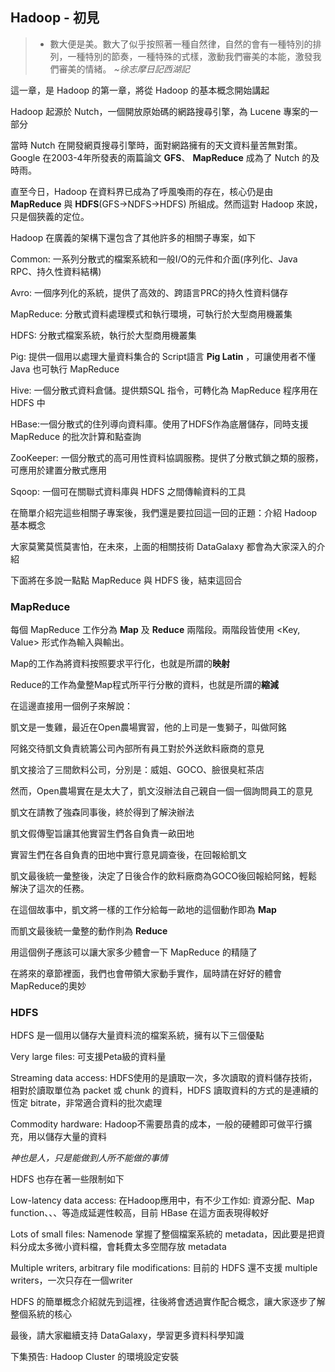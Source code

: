 ## Hadoop - 初見 ##

>- 數大便是美。數大了似乎按照著一種自然律，自然的會有一種特別的排列，一種特別的節奏，一種特殊的式樣，激動我們審美的本能，激發我們審美的情緒。  *~徐志摩日記西湖記*

這一章，是 Hadoop 的第一章，將從 Hadoop 的基本概念開始講起

Hadoop 起源於 Nutch，一個開放原始碼的網路搜尋引擎，為 Lucene 專案的一部分

當時 Nutch 在開發網頁搜尋引擎時，面對網路擁有的天文資料量苦無對策。 Google 在2003-4年所發表的兩篇論文 **GFS**、 **MapReduce**  成為了 Nutch 的及時雨。

直至今日，Hadoop 在資料界已成為了呼風喚雨的存在，核心仍是由 **MapReduce** 與 **HDFS**(GFS→NDFS→HDFS) 所組成。然而這對 Hadoop 來說，只是個狹義的定位。
	
Hadoop 在廣義的架構下還包含了其他許多的相關子專案，如下

Common: 一系列分散式的檔案系統和一般I/O的元件和介面(序列化、Java RPC、持久性資料結構)

Avro: 一個序列化的系統，提供了高效的、跨語言PRC的持久性資料儲存

MapReduce: 分散式資料處理模式和執行環境，可執行於大型商用機叢集

HDFS: 分散式檔案系統，執行於大型商用機叢集

Pig: 提供一個用以處理大量資料集合的 Script語言 **Pig Latin** ，可讓使用者不懂 Java 也可執行 MapReduce

Hive: 一個分散式資料倉儲。提供類SQL 指令，可轉化為 MapReduce 程序用在 HDFS 中

HBase:一個分散式的住列導向資料庫。使用了HDFS作為底層儲存，同時支援 MapReduce 的批次計算和點查詢

ZooKeeper: 一個分散式的高可用性資料協調服務。提供了分散式鎖之類的服務，可應用於建置分散式應用

Sqoop: 一個可在關聯式資料庫與 HDFS 之間傳輸資料的工具

在簡單介紹完這些相關子專案後，我們還是要拉回這一回的正題：介紹 Hadoop 基本概念

大家莫驚莫慌莫害怕，在未來，上面的相關技術 DataGalaxy 都會為大家深入的介紹

下面將在多說一點點 MapReduce 與 HDFS 後，結束這回合

### MapReduce ###

每個 MapReduce 工作分為 **Map** 及 **Reduce** 兩階段。兩階段皆使用 <Key, Value> 形式作為輸入與輸出。

Map的工作為將資料按照要求平行化，也就是所謂的**映射**

Reduce的工作為彙整Map程式所平行分散的資料，也就是所謂的**縮減**

在這邊直接用一個例子來解說：

凱文是一隻雞，最近在Open農場實習，他的上司是一隻獅子，叫做阿銘

阿銘交待凱文負責統籌公司內部所有員工對於外送飲料廠商的意見

凱文接洽了三間飲料公司，分別是：威姐、GOCO、臉很臭紅茶店

然而，Open農場實在是太大了，凱文沒辦法自己親自一個一個詢問員工的意見

凱文在請教了強森同事後，終於得到了解決辦法

凱文假傳聖旨讓其他實習生們各自負責一畝田地

實習生們在各自負責的田地中實行意見調查後，在回報給凱文

凱文最後統一彙整後，決定了日後合作的飲料廠商為GOCO後回報給阿銘，輕鬆解決了這次的任務。

在這個故事中，凱文將一樣的工作分給每一畝地的這個動作即為 **Map**

而凱文最後統一彙整的動作則為 **Reduce**

用這個例子應該可以讓大家多少體會一下 MapReduce 的精隨了

在將來的章節裡面，我們也會帶領大家動手實作，屆時請在好好的體會 MapReduce的奧妙 

### HDFS ###

HDFS 是一個用以儲存大量資料流的檔案系統，擁有以下三個優點

Very large files: 可支援Peta級的資料量

Streaming data access: HDFS使用的是讀取一次，多次讀取的資料儲存技術，相對於讀取單位為 packet 或 chunk 的資料，HDFS 讀取資料的方式的是連續的恆定 bitrate，非常適合資料的批次處理

Commodity hardware: Hadoop不需要昂貴的成本，一般的硬體即可做平行擴充，用以儲存大量的資料

*神也是人，只是能做到人所不能做的事情*

HDFS 也存在著一些限制如下

Low-latency data access: 在Hadoop應用中，有不少工作如: 資源分配、Map function、、、等造成延遲性較高，目前 HBase 在這方面表現得較好

Lots of small files: Namenode 掌握了整個檔案系統的 metadata，因此要是把資料分成太多微小資料檔，會耗費太多空間存放 metadata

Multiple writers, arbitrary file modifications: 目前的 HDFS 還不支援 multiple writers，一次只存在一個writer

HDFS 的簡單概念介紹就先到這裡，往後將會透過實作配合概念，讓大家逐步了解整個系統的核心

最後，請大家繼續支持 DataGalaxy，學習更多資料科學知識


下集預告: Hadoop Cluster 的環境設定安裝











